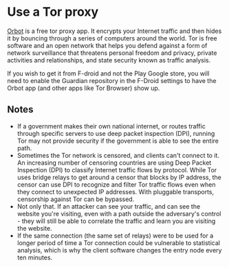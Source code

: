 # Use a Tor proxy

[Orbot](https://play.google.com/store/apps/details?id=org.torproject.android) is a free tor proxy app. It encrypts your Internet traffic and then hides it by bouncing through a series of 
computers around the world. Tor is free software and an open network that helps you defend against a form of network surveillance that threatens personal freedom and privacy, private activities and relationships, and state security 
known as traffic analysis.

If you wish to get it from F-droid and not the Play Google store, you will need to enable the Guardian repository in the F-Droid settings to have the Orbot app (and other apps like Tor Browser) show up. 

## Notes

* If a government makes their own national internet, or routes traffic through specific servers to use deep packet inspection (DPI), running Tor may not provide security if the government is able to see the entire path. 
* Sometimes the Tor network is censored, and clients can't connect to it. An increasing number of censoring countries are using Deep Packet Inspection (DPI) to classify Internet traffic flows by protocol. While Tor uses bridge relays to get around a censor that blocks by IP address, the censor can use DPI to recognize and filter Tor traffic flows even when they connect to unexpected IP addresses. With pluggable transports, censorship against Tor can be bypassed.
* Not only that. If an attacker can see your traffic, and can see the website you're visiting, even with a path outside the adversary's control - they will still be able to correlate the traffic and learn you are visiting the website.
* If the same connection (the same set of relays) were to be used for a longer period of time a Tor connection could be vulnerable to statistical analysis, which is why the client software changes the entry node every ten minutes.
